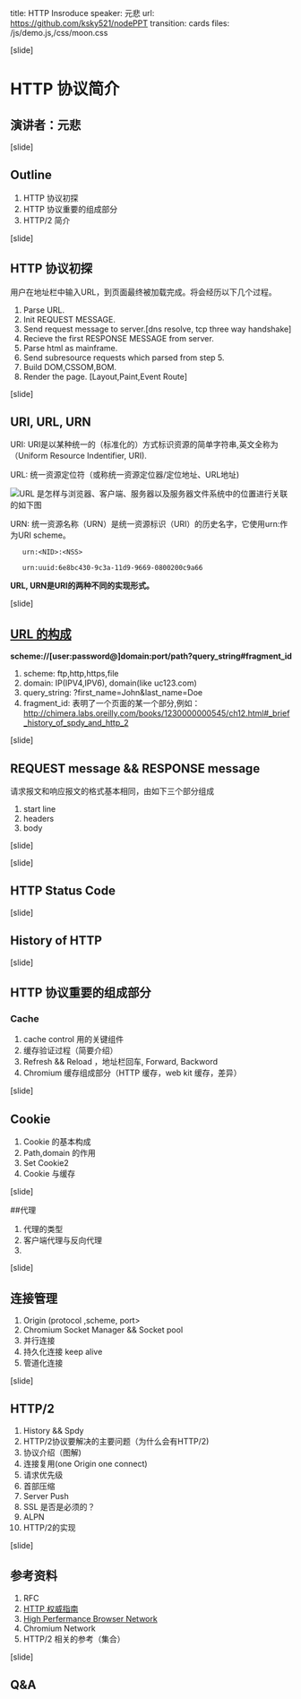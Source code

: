 title: HTTP Insroduce
speaker: 元悲
url: https://github.com/ksky521/nodePPT
transition: cards
files: /js/demo.js,/css/moon.css

[slide]

# HTTP 协议简介
## 演讲者：元悲

[slide]

## Outline
1. HTTP 协议初探
2. HTTP 协议重要的组成部分
3. HTTP/2 简介 

[slide]

## HTTP 协议初探
用户在地址栏中输入URL，到页面最终被加载完成。将会经历以下几个过程。

1. Parse URL.
2. Init REQUEST MESSAGE.
3. Send request message to server.[dns resolve, tcp three way handshake]
4. Recieve the first RESPONSE MESSAGE from server.
5. Parse html as mainframe.
6. Send subresource requests which parsed from step 5.
7. Build DOM,CSSOM,BOM.
8. Render the page. [Layout,Paint,Event Route]

[slide]

## URI, URL, URN
  URI: URI是以某种统一的（标准化的）方式标识资源的简单字符串,英文全称为（Uniform Resource Indentifier, URI).

  URL: 统一资源定位符（或称统一资源定位器/定位地址、URL地址)

 ![URL 是怎样与浏览器、客户端、服务器以及服务器文件系统中的位置进行关联的如下图](http://www.ituring.com.cn/figures/2013/HTTP_The%20Definitive%20Guide/06.d02z.01.png)

  URN: 统一资源名称（URN）是统一资源标识（URI）的历史名字，它使用urn:作为URI scheme。

       urn:<NID>:<NSS>

       urn:uuid:6e8bc430-9c3a-11d9-9669-0800200c9a66

  **URL, URN是URI的两种不同的实现形式。**


[slide]
## [URL 的构成](http://en.wikipedia.org/wiki/Uniform_resource_locator "url components")
 **scheme://[user:password@]domain:port/path?query_string#fragment_id**

1. scheme: ftp,http,https,file
2. domain: IP(IPV4,IPV6), domain(like uc123.com)
3. query_string: ?first_name=John&last_name=Doe
4. fragment_id: 表明了一个页面的某一个部分,例如：http://chimera.labs.oreilly.com/books/1230000000545/ch12.html#_brief_history_of_spdy_and_http_2

[slide]

## REQUEST message && RESPONSE message
请求报文和响应报文的格式基本相同，由如下三个部分组成
1. start line
2. headers
3. body

[slide]



[slide]

## HTTP Status Code

[slide]

## History of HTTP

[slide]

## HTTP 协议重要的组成部分
### Cache
1. cache control 用的关键组件
2. 缓存验证过程（简要介绍）
3. Refresh && Reload ，地址栏回车, Forward, Backword
4. Chromium 缓存组成部分（HTTP 缓存，web kit 缓存，差异）



[slide]

## Cookie
1. Cookie 的基本构成
2. Path,domain 的作用
3. Set Cookie2
4. Cookie 与缓存

[slide]

##代理
1. 代理的类型
2. 客户端代理与反向代理
3. 

[slide]

## 连接管理
1. Origin (protocol ,scheme, port>
2. Chromium  Socket Manager &&  Socket pool
3. 并行连接
4. 持久化连接 keep alive
5. 管道化连接

[slide]

## HTTP/2
1. History && Spdy
2. HTTP/2协议要解决的主要问题（为什么会有HTTP/2)
3. 协议介绍（图解)
4. 连接复用(one Origin one connect)
5. 请求优先级
6. 首部压缩
7. Server Push
8. SSL 是否是必须的？
9. ALPN
10. HTTP/2的实现

[slide]

## 参考资料
1. RFC 
2. [HTTP 权威指南](http://www.ituring.com.cn/book/844)
3. [High Perfermance Browser Network](http://chimera.labs.oreilly.com/books/1230000000545/index.html)
4. Chromium Network
5. HTTP/2 相关的参考（集合）

[slide]

## Q&A

